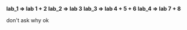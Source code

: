 **lab_1 => lab 1 + 2**
**lab_2 => lab 3**
**lab_3 => lab 4 + 5 + 6**
**lab_4 => lab 7 + 8**

don't ask why ok
